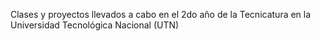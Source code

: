 Clases y proyectos llevados a cabo en el 2do año de la Tecnicatura en la Universidad Tecnológica Nacional (UTN)
